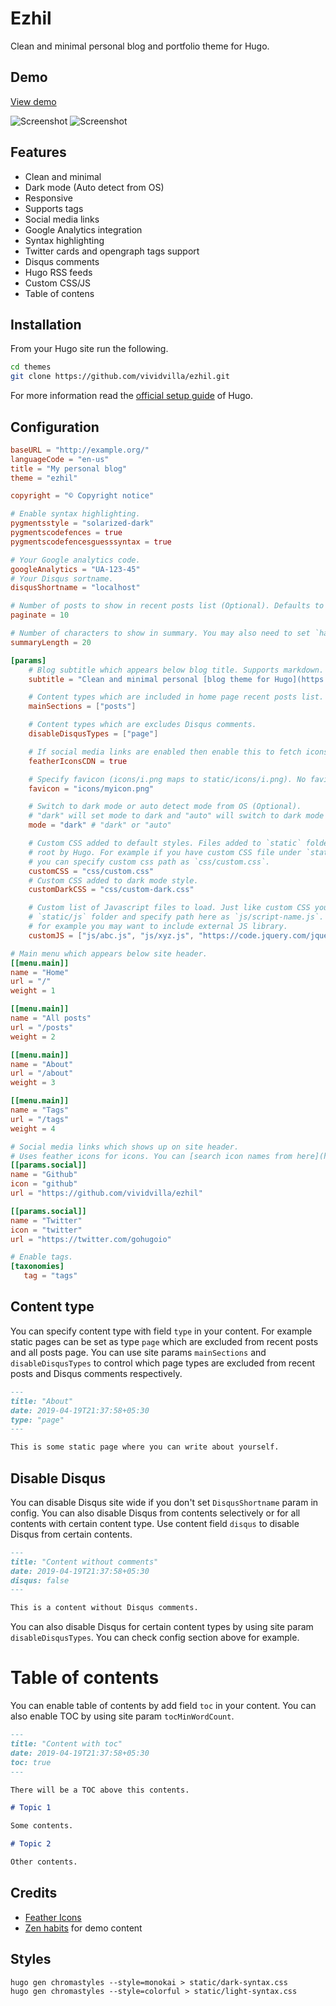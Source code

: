 # Ezhil

Clean and minimal personal blog and portfolio theme for Hugo.

## Demo

[View demo](https://ezhil-hugo.netlify.com/)

![Screenshot](images/screenshot-light.png "Ezhil light theme")
![Screenshot](images/screenshot-dark.png "Ezhil dark theme")

## Features

* Clean and minimal
* Dark mode (Auto detect from OS)
* Responsive
* Supports tags
* Social media links
* Google Analytics integration
* Syntax highlighting
* Twitter cards and opengraph tags support
* Disqus comments
* Hugo RSS feeds
* Custom CSS/JS
* Table of contens

## Installation

From your Hugo site run the following.

```sh
cd themes
git clone https://github.com/vividvilla/ezhil.git
```

For more information read the [official setup guide](https://gohugo.io/overview/installing/) of Hugo.

## Configuration

```toml
baseURL = "http://example.org/"
languageCode = "en-us"
title = "My personal blog"
theme = "ezhil"

copyright = "© Copyright notice"

# Enable syntax highlighting.
pygmentsstyle = "solarized-dark"
pygmentscodefences = true
pygmentscodefencesguesssyntax = true

# Your Google analytics code.
googleAnalytics = "UA-123-45"
# Your Disqus sortname.
disqusShortname = "localhost"

# Number of posts to show in recent posts list (Optional). Defaults to 10.
paginate = 10

# Number of characters to show in summary. You may also need to set `hasCJKLanguage` to `true` to make it work.
summaryLength = 20

[params]
    # Blog subtitle which appears below blog title. Supports markdown.
    subtitle = "Clean and minimal personal [blog theme for Hugo](https://github.com/vividvilla/ezhil)"

    # Content types which are included in home page recent posts list.
    mainSections = ["posts"]

    # Content types which are excludes Disqus comments.
    disableDisqusTypes = ["page"]

    # If social media links are enabled then enable this to fetch icons from CDN instead of hosted on your site.
    featherIconsCDN = true

    # Specify favicon (icons/i.png maps to static/icons/i.png). No favicon if not defined.
    favicon = "icons/myicon.png"

    # Switch to dark mode or auto detect mode from OS (Optional).
    # "dark" will set mode to dark and "auto" will switch to dark mode if OS is in dark mode.
    mode = "dark" # "dark" or "auto"

    # Custom CSS added to default styles. Files added to `static` folder is copied as it is to
    # root by Hugo. For example if you have custom CSS file under `static/css/custom.css` then
    # you can specify custom css path as `css/custom.css`.
    customCSS = "css/custom.css"
    # Custom CSS added to dark mode style.
    customDarkCSS = "css/custom-dark.css"

    # Custom list of Javascript files to load. Just like custom CSS you can place js files under
    # `static/js` folder and specify path here as `js/script-name.js`. You can also specify full url,
    # for example you may want to include external JS library.
    customJS = ["js/abc.js", "js/xyz.js", "https://code.jquery.com/jquery-3.4.1.js"]

# Main menu which appears below site header.
[[menu.main]]
name = "Home"
url = "/"
weight = 1

[[menu.main]]
name = "All posts"
url = "/posts"
weight = 2

[[menu.main]]
name = "About"
url = "/about"
weight = 3

[[menu.main]]
name = "Tags"
url = "/tags"
weight = 4

# Social media links which shows up on site header.
# Uses feather icons for icons. You can [search icon names from here](https://feathericons.com/).
[[params.social]]
name = "Github"
icon = "github"
url = "https://github.com/vividvilla/ezhil"

[[params.social]]
name = "Twitter"
icon = "twitter"
url = "https://twitter.com/gohugoio"

# Enable tags.
[taxonomies]
   tag = "tags"
```

## Content type

You can specify content type with field `type` in your content. For example static pages can be set as type `page` which are excluded from recent posts and all posts page. You can use site params `mainSections` and `disableDisqusTypes` to control which page types are excluded from recent posts and Disqus comments respectively.

```md
---
title: "About"
date: 2019-04-19T21:37:58+05:30
type: "page"
---

This is some static page where you can write about yourself.
```

## Disable Disqus

You can disable Disqus site wide if you don't set `DisqusShortname` param in config. You can also disable Disqus from contents selectively or for all contents with certain content type. Use content field `disqus` to disable Disqus from certain contents.

```md
---
title: "Content without comments"
date: 2019-04-19T21:37:58+05:30
disqus: false
---

This is a content without Disqus comments.
```

You can also disable Disqus for certain content types by using site param `disableDisqusTypes`. You can check config section above for example.

# Table of contents

You can enable table of contents by add field `toc` in your content. You can also enable TOC by using site param `tocMinWordCount`.

```md
---
title: "Content with toc"
date: 2019-04-19T21:37:58+05:30
toc: true
---

There will be a TOC above this contents.

# Topic 1

Some contents.

# Topic 2

Other contents.

```


## Credits

* [Feather Icons](https://feathericons.com/)
* [Zen habits](https://zenhabits.net/) for demo content

## Styles

```
hugo gen chromastyles --style=monokai > static/dark-syntax.css
hugo gen chromastyles --style=colorful > static/light-syntax.css
```
